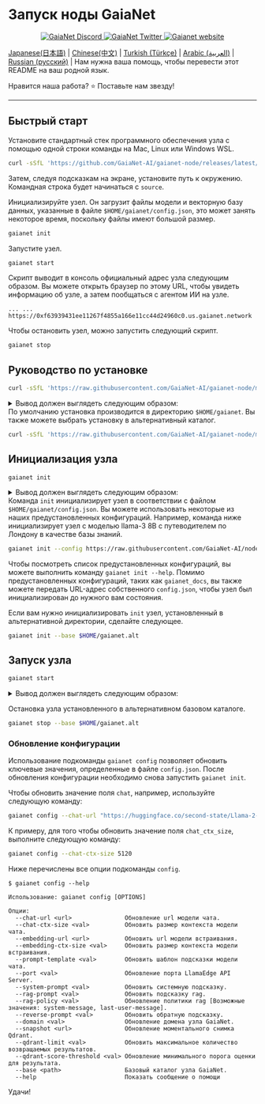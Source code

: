 # Запуск ноды GaiaNet

<p align="center">
  <a href="https://discord.gg/gaianet-ai">
    <img src="https://img.shields.io/badge/chat-Discord-7289DA?logo=discord" alt="GaiaNet Discord">
  </a>
  <a href="https://twitter.com/Gaianet_AI">
    <img src="https://img.shields.io/badge/Twitter-1DA1F2?logo=twitter&amp;logoColor=white" alt="GaiaNet Twitter">
  </a>
   <a href="https://www.gaianet.ai/">
    <img src="https://img.shields.io/website?up_message=Website&url=https://www.gaianet.ai/" alt="Gaianet website">
  </a>
</p>

[Japanese(日本語)](README-ja.md) | [Chinese(中文)](README-cn.md) | [Turkish (Türkçe)](README-tr.md) | [Arabic (العربية)](README-ar.md) | [Russian (русский)](README-ru.md) | Нам нужна ваша помощь, чтобы перевести этот README на ваш родной язык.

Нравится наша работа? ⭐ Поставьте нам звезду!

---

## Быстрый старт

Установите стандартный стек программного обеспечения узла с помощью одной строки команды на Mac, Linux или Windows WSL.

```bash
curl -sSfL 'https://github.com/GaiaNet-AI/gaianet-node/releases/latest/download/install.sh' | bash
```

Затем, следуя подсказкам на экране, установите путь к окружению. Командная строка будет начинаться с `source`.

Инициализируйте узел. Он загрузит файлы модели и векторную базу данных, указанные в файле `$HOME/gaianet/config.json`, это может занять некоторое время, поскольку файлы имеют большой размер.

```bash
gaianet init
```

Запустите узел.

```bash
gaianet start
```

Скрипт выводит в консоль официальный адрес узла следующим образом.
Вы можете открыть браузер по этому URL, чтобы увидеть информацию об узле, а затем пообщаться с агентом ИИ на узле.

```
... ... https://0xf63939431ee11267f4855a166e11cc44d24960c0.us.gaianet.network
```

Чтобы остановить узел, можно запустить следующий скрипт.

```bash
gaianet stop
```

## Руководство по установке

```bash
curl -sSfL 'https://raw.githubusercontent.com/GaiaNet-AI/gaianet-node/main/install.sh' | bash
```

<details><summary>Вывод должен выглядеть следующим образом: </summary>


```console
[+] Downloading default config file ...

[+] Downloading nodeid.json ...

[+] Installing WasmEdge with wasi-nn_ggml plugin ...

Info: Detected Linux-x86_64

Info: WasmEdge Installation at /home/azureuser/.wasmedge

Info: Fetching WasmEdge-0.13.5

/tmp/wasmedge.2884467 ~/gaianet
######################################################################## 100.0%
~/gaianet
Info: Fetching WasmEdge-GGML-Plugin

Info: Detected CUDA version:

/tmp/wasmedge.2884467 ~/gaianet
######################################################################## 100.0%
~/gaianet
Installation of wasmedge-0.13.5 successful
WasmEdge binaries accessible

    The WasmEdge Runtime wasmedge version 0.13.5 is installed in /home/azureuser/.wasmedge/bin/wasmedge.

[+] Installing Qdrant binary...
    * Download Qdrant binary
################################################################################################## 100.0%

    * Initialize Qdrant directory

[+] Downloading the rag-api-server.wasm ...
################################################################################################## 100.0%

[+] Downloading dashboard ...
################################################################################################## 100.0%

```

</details

По умолчанию установка производится в директорию `$HOME/gaianet`. Вы также можете выбрать установку в альтернативный каталог.

```bash
curl -sSfL 'https://raw.githubusercontent.com/GaiaNet-AI/gaianet-node/main/install.sh' | bash -s -- --base $HOME/gaianet.alt
```

## Инициализация узла

```
gaianet init
````

<details><summary>Вывод должен выглядеть следующим образом: </summary>

```bash
[+] Downloading Llama-2-7b-chat-hf-Q5_K_M.gguf ...
############################################################################################################################## 100.0%############################################################################################################################## 100.0%

[+] Downloading all-MiniLM-L6-v2-ggml-model-f16.gguf ...

############################################################################################################################## 100.0%############################################################################################################################## 100.0%

[+] Creating 'default' collection in the Qdrant instance ...

    * Start a Qdrant instance ...

    * Remove the existed 'default' Qdrant collection ...

    * Download Qdrant collection snapshot ...

############################################################################################################################## 100.0%############################################################################################################################## 100.0%

    * Import the Qdrant collection snapshot ...

    * Recovery is done successfully

```

</details

Команда `init` инициализирует узел в соответствии с файлом `$HOME/gaianet/config.json`. Вы можете использовать некоторые из наших предустановленных конфигураций. Например, команда ниже инициализирует узел с моделью llama-3 8B с путеводителем по Лондону в качестве базы знаний.

```bash
gaianet init --config https://raw.githubusercontent.com/GaiaNet-AI/node-configs/main/llama-3-8b-instruct_london/config.json

```

Чтобы посмотреть список предустановленных конфигураций, вы можете выполнить команду `gaianet init --help`.
Помимо предустановленных конфигураций, таких как `gaianet_docs`, вы также можете передать URL-адрес собственного `config.json`, чтобы узел был инициализирован до нужного вам состояния.

Если вам нужно инициализировать `init` узел, установленный в альтернативной директории, сделайте следующее.

```bash
gaianet init --base $HOME/gaianet.alt
```

## Запуск узла

```bash
gaianet start
```

<details><summary>Вывод должен выглядеть следующим образом: </summary>

```bash
[+] Starting Qdrant instance ...

    Qdrant instance started with pid: 39762

[+] Starting LlamaEdge API Server ...

    Выполните следующую команду для запуска LlamaEdge API Server:

    wasmedge --dir .:./dashboard --nn-preload default:GGML:AUTO:Llama-2-7b-chat-hf-Q5_K_M.gguf --nn-preload embedding:GGML:AUTO:all-MiniLM-L6-v2-ggml-model-f16.gguf rag-api-server.wasm --model-name Llama-2-7b-chat-hf-Q5_K_M,all-MiniLM-L6-v2-ggml-model-f16 --ctx-size 4096,384 --prompt-template llama-2-chat --qdrant-collection-name default --web-ui ./ --socket-addr 0.0.0.0:8080 --log-prompts --log-stat --rag-prompt "Use the following pieces of context to answer the user's question.\nIf you don't know the answer, just say that you don't know, don't try to make up an answer.\n----------------\n"


        LlamaEdge API Server started with pid: 39796
    ```

    </details>

    Вы можете запустить узел для локального использования. Он будет доступен только через `localhost` и не будет доступен ни по одному из публичных URL домена GaiaNet.

    ```bash
    gaianet start --local-only
    ```

    Вы также можете запустить узел, установленный в альтернативном базовом каталоге.

    ``bash
    gaianet start --base $HOME/gaianet.alt
    ```

    ### Остановка узла

    ```bash
    gaianet stop
    ```
  <details><summary> Вывод должен выглядеть следующим образом: </summary>

  ```bash
  [+] Stopping WasmEdge, Qdrant and frpc ...
  ```

  </details>

  Остановка узла установленного в альтернативном базовом каталоге.

  ```bash
  gaianet stop --base $HOME/gaianet.alt
  ```

  ### Обновление конфигурации

  Использование подкоманды `gaianet config` позволяет обновить ключевые значения, определенные в файле `config.json`. После обновления конфигурации необходимо снова запустить `gaianet init`.

  Чтобы обновить значение поля `chat`, например, используйте следующую команду:

  ```bash
  gaianet config --chat-url "https://huggingface.co/second-state/Llama-2-13B-Chat-GGUF/resolve/main/Llama-2-13b-chat-hf-Q5_K_M.gguf"
  ```

  К примеру, для того чтобы обновить значение поля `chat_ctx_size`, выполните следующую команду:

  ```bash
  gaianet config --chat-ctx-size 5120
  ```
  Ниже перечислены все опции подкоманды `config`.

  ```console
  $ gaianet config --help
  
  Использование: gaianet config [OPTIONS]

  Опции:
    --chat-url <url>               Обновление url модели чата.
    --chat-ctx-size <val>          Обновить размер контекста модели чата.
    --embedding-url <url>          Обновить url модели встраивания.
    --embedding-ctx-size <val>     Обновить размер контекста модели встраивания.
    --prompt-template <val>        Обновить шаблон подсказки модели чата.
    --port <val>                   Обновление порта LlamaEdge API Server.
    --system-prompt <val>          Обновить системную подсказку.
    --rag-prompt <val>             Обновить подсказку rag.
    --rag-policy <val>             Обновление политики rag [Возможные значения: system-message, last-user-message].
    --reverse-prompt <val>         Обновить обратную подсказку.
    --domain <val>                 Обновление домена узла GaiaNet.
    --snapshot <url>               Обновление моментального снимка Qdrant.
    --qdrant-limit <val>           Обновить максимальное количество возвращаемых результатов.
    --qdrant-score-threshold <val> Обновление минимального порога оценки для результата.
    --base <path>                  Базовый каталог узла GaiaNet.
    --help                         Показать сообщение о помощи
  ```
  Удачи!

